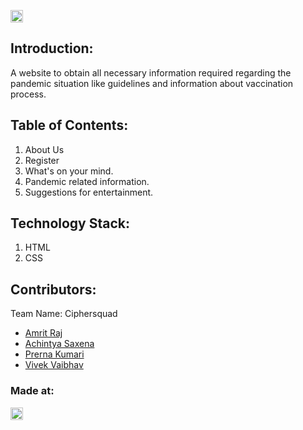 
<p align="center">
</p>

<a href="https://hack36.com"> <img src="http://bit.ly/BuiltAtHack36" height=20px> </a>


## Introduction:
A website to obtain all necessary information required regarding the pandemic situation like guidelines and information about vaccination process.
  
## Table of Contents:
  1) About Us
  2) Register 
  3) What's on your mind.
  4) Pandemic related information.
  5) Suggestions for entertainment.

## Technology Stack:
  1) HTML
  2) CSS

## Contributors:

Team Name: Ciphersquad

* [Amrit Raj](https://github.com/amrit-raj123)
* [Achintya Saxena](https://github.com/Dadaji18)
* [Prerna Kumari](https://github.com/Prernak456)
* [Vivek Vaibhav](https://github.com/viv1vaibhav)


### Made at:
<a href="https://hack36.com"> <img src="http://bit.ly/BuiltAtHack36" height=20px> </a>

